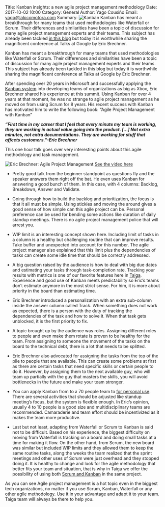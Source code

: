 ﻿Title: Kanban insights: a new agile project management methodology
Date: 2017-10-02 10:00
Category: General
Author: Yago Cousiño
Email: yago@lalocomotora.com
Summary: ![Kanban](https://taiga.io/v-a258555edd/images/kanban-screen.jpg "Kaban") Kanban has meant a breakthrough for many teams that used methodologies like Waterfall or Scrum. Their differences and similarities have been a topic of discussion for many agile project management experts and their teams. This subject has already been tackled [in this blog](https://blog.taiga.io/kanban-vs-scrum-how-to-choose.html?utm_source=taiga&utm_medium=blog&utm_campaign=agileprojectmanagement) but today it is worthwhile sharing the magnificent conference at Talks at Google by Eric Brechner.  

Kanban has meant a breakthrough for many teams that used methodologies like Waterfall or Scrum. Their differences and similarities have been a topic of discussion for many agile project management experts and their teams. This subject has already been tackled in this blog but today it is worthwhile sharing the magnificent conference at Talks at Google by Eric Brechner.  

After spending over 20 years in Microsoft and successfully applying the [Kanban system](https://blog.taiga.io/what-is-kanban.html?utm_source=taiga&utm_medium=blog&utm_campaign=agileprojectmanagement) into developing teams of organizations as big as Xbox, Eric Brechner shared his experience at this summit. Using Kanban for over 4 years at that moment, he was no strange to agile project management as he moved on from using Scrum for 8 years.  His recent success with Kanban has motivated him to write the following book: “Agile Project Management with Kanban” 

***“First time in my career that I feel that every minute my team is working, they are working in actual value going into the product. [...] Not extra minutes, not extra documentations. They are working for stuff that affects customers.”-Eric Brechner***

This one hour talk goes over very interesting points about this agile methodology and task management.  

![Eric Brechner: Agile Project Management]({filename}/images/2017-10-02_agile-project-management/Eric_Brechner_Agile_Project_Management_with_Kanban.png)
[See the video here](https://www.youtube.com/watch?v=CD0y-aU1sXo)

 - Pretty good talk from the beginner standpoint as questions fly and the speaker answers them right off the bat. He even uses Kanban for answering a good bunch of them. In this case, with 4 columns: Backlog, Breakdown, Answer and Validate.

 - Going through how to build the backlog and prioritization, the focus is that it all must be simple. Using stickies and moving the around gives a good sense of how simple can this agile project can be. Personal preference can be used for bending some actions like duration of daily standup meetings. There is no agile project management police that will arrest you. 

 - WIP limit is an interesting concept shown here. Including limit of tasks in a column is a healthy but challenging routine that can improve results. Take buffer and unexpected into account for this number. The agile project manager also explained that this limit plus the dependencies of tasks can create some idle time that should be correctly addressed. 

 - A big question raised by the audience is how to deal with big due dates and estimating your tasks through task-completion rate. Tracking your results with metrics is one of our favorite features here in [Taiga](https://taiga.io/?utm_source=taiga&utm_medium=blog&utm_campaign=agileprojectmanagement). Experience and good use of Kanban meets predictability so Eric’s teams don’t estimate anymore in the most strict sense. For him, it is more about priority in the board than estimating time. 

 - Eric Brechner introduced a personalization with an extra sub-column inside the answer column called Track. When something does not work as expected, there is a person with the duty of tracking the dependencies of the task and how to solve it. When that task gets unblocked, it is the first priority to fix.

 - A topic brought up by the audience was roles. Assigning different roles to people and even make them rotate is proven to be healthy for the team. From assigning to someone the movement of the tasks on the board to the technical debt, there is a lot that needs to be splitted. 

 - Eric Brechner also advocated for assigning the tasks from the top of the pile to people that are available. This can create some problems at first as there are certain tasks that need specific skills or certain people to do it. However, by assigning them to the next available guy, who will team up partially with the guy that masters the skills, you will avoid bottlenecks in the future and make your team stronger. 

 - You can apply Kanban from to a 70 people team to [for personal use](https://blog.taiga.io/personal-kanban-using-taiga.html?utm_source=taiga&utm_medium=blog&utm_campaign=agileprojectmanagement). There are several activities that should be adjusted like standup meeting’s focus, but the system is flexible enough. In Eric’s opinion, usually 4 to 10 people is a good size and multidisciplinary teams are recommended. Camaraderie and team effort should be incentivized as it makes the team more productive. 

 - Last but not least, adapting from Waterfall or Scrum to Kanban is said not to be difficult. Based on his experience, the biggest difficulty on moving from Waterfall is tracking on a board and doing small tasks at a time for making it flow. On the other hand, from Scrum, the new board was similar but included WIP limits and they allowed them to keep the same routine tasks, along the weeks the team realized that the sprint meetings and other uses of Scrum were just overhead and they stopped doing it. It is healthy to change and look for the agile methodology that better fits your team and situation, that is why in Taiga we offer the possibility of using both [Scrum and Kanban](https://blog.taiga.io/kanban-vs-scrum-how-to-choose.html?utm_source=taiga&utm_medium=blog&utm_campaign=agileprojectmanagement) in the same project. 

As you can see Agile project management is a hot topic even in the biggest tech organizations, no matter if you use Scrum, Kanban, Waterfall or any other agile methodology. Use it in your advantage and adapt it to your team. Taiga team will always be there to help you. 

